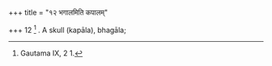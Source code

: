 +++
title = "१२ भगालमिति कपालम्"

+++
12 [^5] . A skull (kapāla), bhagāla;


[^5]:  Gautama IX, 2 1.

